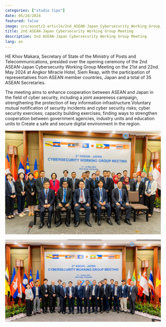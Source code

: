 ```yaml
---
categories: ["studio tips"]
date: 05/24/2024
featured: false
image: src/asset/2-article/2nd_ASEAN-Japan_Cybersecurity_Working_Group_Meeting.jpg
title: 2nd ASEAN-Japan Cybersecurity Working Group Meeting
description: 2nd ASEAN-Japan Cybersecurity Working Group Meeting
lang: en
---
```


HE Khov Makara, Secretary of State of the Ministry of Posts and Telecommunications, presided over the opening ceremony of the 2nd ASEAN-Japan Cybersecurity Working Group Meeting on the 21st and 22nd. May 2024 at Angkor Miracle Hotel, Siem Reap, with the participation of representatives from ASEAN member countries, Japan and a total of 35 ASEAN Secretaries.

The meeting aims to enhance cooperation between ASEAN and Japan in the field of cyber security, including a joint awareness campaign, strengthening the protection of key information infrastructure.Voluntary mutual notification of security incidents and cyber security risks; cyber security exercises; capacity building exercises; finding ways to strengthen cooperation between government agencies, industry units and education units to Create a safe and secure digital environment in the region.

![hooman sitting 4 photo](/src/asset/2-article/photo-japan-cyber-wg-meeting.jpg)

![hooman standing 4 photo](/src/asset/2-article/tmp-photo-1.jpg)
